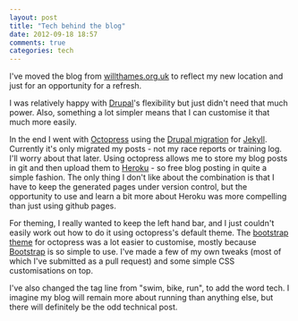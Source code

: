 ```yaml
---
layout: post
title: "Tech behind the blog"
date: 2012-09-18 18:57
comments: true
categories: tech
---
```

I've moved the blog from [willthames.org.uk](http://willthames.org.uk)
to reflect my new location and just for an opportunity for a refresh.

I was relatively happy with [Drupal](http://drupal.org)'s flexibility
but just didn't need that much
power. Also, something a lot simpler means that I can customise it that much
more easily.

In the end I went with [Octopress](http://octopress.org) using the 
[Drupal migration](https://github.com/mojombo/jekyll/wiki/blog-migrations) 
for [Jekyll](https://github.com/mojombo/jekyll). 
Currently it's only migrated my posts - not my race
reports or training log. I'll worry about that later. Using octopress allows
me to store my blog posts in git and then upload them to 
[Heroku](http://heroku.com/) - so free blog posting in quite a simple fashion. 
The only thing I don't like about the
combination is that I have to keep the generated pages under version control,
but the opportunity to use and learn a bit more about Heroku was more
compelling than just using github pages. 

For theming, I really wanted to keep the left hand bar, and I just couldn't
easily work out how to do it using octopress's default theme. The 
[bootstrap theme](https://github.com/barmstrong/octopress-bootstrap) for
octopress was a lot easier to customise, mostly because
[Bootstrap](http://twitter.github.com/bootstrap) is so simple to use.
I've made a few of my own tweaks 
(most of which I've submitted as a pull request) and some simple CSS 
customisations on top. 

I've also changed the tag line from "swim, bike, run", to add the word tech. 
I imagine my blog will remain more about running than anything else, but 
there will definitely be the odd technical post.

